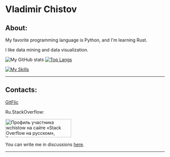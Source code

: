 # Vladimir Chistov
## About:

My favorite programming language is Python, and I'm learning Rust.

I like data mining and data visualization.

![My GitHub stats](https://github-readme-stats.vercel.app/api?username=wchistow&show_icons=true&theme=transparent) [![Top Langs](https://github-readme-stats-git-masterrstaa-rickstaa.vercel.app/api/top-langs/?username=wchistow&layout=compact)](https://github.com/anuraghazra/github-readme-stats)

[![My Skills](https://skillicons.dev/icons?i=python,rust,mint,django,git,stackoverflow,github,markdown,idea,pycharm,vscode,sublime)](https://skillicons.dev)

---

## Contacts:

[GitFlic](https://gitflic.ru/user/wchistow)

Ru.StackOverflow:

<a href="https://ru.stackoverflow.com/users/507426/wchistow"><img src="https://ru.stackoverflow.com/users/flair/507426.png" width="208" height="58" alt="Профиль участника wchistow на сайте &#171;Stack Overflow на русском&#187;, Вопросы и ответы для программистов" title="Профиль участника wchistow на сайте &#171;Stack Overflow на русском&#187;, Вопросы и ответы для программистов"></a>

You can write me in discussions [here](https://github.com/wchistow/wchistow/discussions/1).

---
